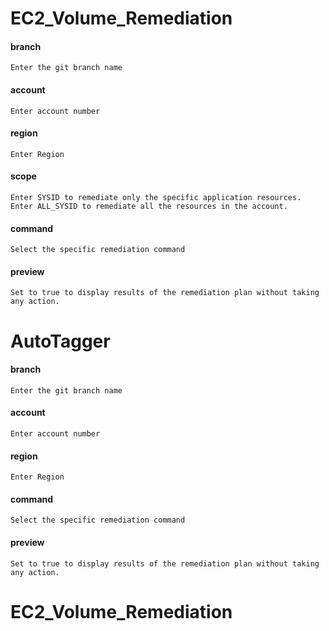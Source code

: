 # EC2_Volume_Remediation

#### branch
```branch
Enter the git branch name
```
#### account
```account
Enter account number
```
#### region
```region
Enter Region
```
#### scope
```scope
Enter SYSID to remediate only the specific application resources.
Enter ALL_SYSID to remediate all the resources in the account.
```
#### command
```command
Select the specific remediation command
```
#### preview
```preview
Set to true to display results of the remediation plan without taking any action.
```

# AutoTagger

#### branch
```branch
Enter the git branch name
```
#### account
```account
Enter account number
```
#### region
```region
Enter Region
```
#### command
```command
Select the specific remediation command
```
#### preview
```preview
Set to true to display results of the remediation plan without taking any action.
```
# EC2_Volume_Remediation
